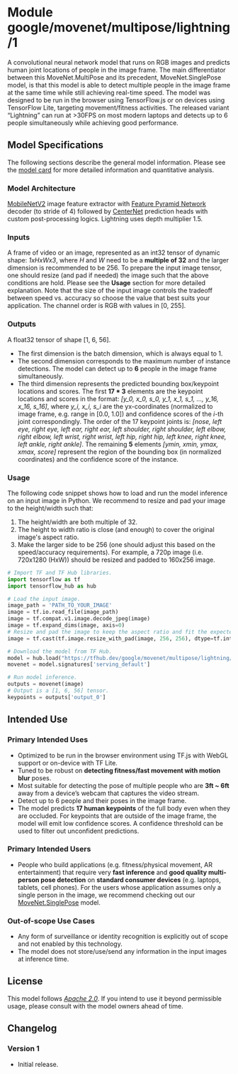 # Module google/movenet/multipose/lightning/1

A convolutional neural network model that runs on RGB images and predicts human
joint locations of people in the image frame. The main differentiator between
this MoveNet.MultiPose and its precedent, MoveNet.SinglePose model, is that
this model is able to detect multiple people in the image frame at the same time
while still achieving real-time speed. The model was designed to be run in the
browser using TensorFlow.js or on devices using TensorFlow Lite, targeting
movement/fitness activities. The released variant “Lightning” can run at >30FPS
on most modern laptops and detects up to 6 people simultaneously while
achieving good performance.

<!-- asset-path: internal -->
<!-- task: image-pose-detection -->
<!-- fine-tunable: false -->
<!-- format: saved_model_2 -->
<!-- network-architecture: mobilenet-v2 -->
<!-- colab: https://colab.research.google.com/github/tensorflow/docs/blob/master/site/en/hub/tutorials/movenet.ipynb -->

## Model Specifications

The following sections describe the general model information. Please see the
[model card](https://storage.googleapis.com/movenet/MoveNet.MultiPose%20Model%20Card.pdf)
for more detailed information and quantitative analysis.

### Model Architecture

[MobileNetV2](https://arxiv.org/abs/1801.04381) image feature extractor with
[Feature Pyramid Network](https://arxiv.org/abs/1612.03144) decoder (to stride
of 4) followed by [CenterNet](https://arxiv.org/abs/1904.07850) prediction heads
with custom post-processing logics. Lightning uses depth multiplier 1.5.

### Inputs

A frame of video or an image, represented as an int32 tensor of dynamic shape:
*1xHxWx3*, where *H* and *W* need to be a **multiple of 32** and the larger
dimension is recommended to be 256. To prepare the input image tensor, one
should resize (and pad if needed) the image such that the above conditions are
hold. Please see the **Usage** section for more detailed explanation. Note that
the size of the input image controls the tradeoff between speed vs. accuracy so
choose the value that best suits your application. The channel order is RGB
with values in [0, 255].

### Outputs

A float32 tensor of shape [1, 6, 56].

*   The first dimension is the batch dimension, which is always equal to 1.
*   The second dimension corresponds to the maximum number of instance
    detections. The model can detect up to **6** people in the image frame
    simultaneously.
*   The third dimension represents the predicted bounding box/keypoint
    locations and scores. The first **17 * 3** elements are the keypoint
    locations and scores in the format:
    *[y_0, x_0, s_0, y_1, x_1, s_1, …, y_16, x_16, s_16]*, where *y_i, x_i, s_i*
    are the yx-coordinates (normalized to image frame, e.g. range in [0.0, 1.0])
    and confidence scores of the *i*-th joint correspondingly. The order of the
    17 keypoint joints is: *[nose, left eye, right eye, left ear, right ear,
    left shoulder, right shoulder, left elbow, right elbow, left wrist, right
    wrist, left hip, right hip, left knee, right knee, left ankle,
    right ankle]*. The remaining **5** elements
    *[ymin, xmin, ymax, xmax, score]* represent the region of the bounding box
    (in normalized coordinates) and the confidence score of the instance.

### Usage

The following code snippet shows how to load and run the model inference on an
input image in Python. We recommend to resize and pad your image to the
height/width such that:

   1. The height/width are both multiple of 32.
   2. The height to width ratio is close (and enough) to cover the original
      image's aspect ratio.
   3. Make the larger side to be 256 (one should adjust this based on the
      speed/accuracy requirements). For example, a 720p image (i.e. 720x1280
      (HxW)) should be resized and padded to 160x256 image.

```python
# Import TF and TF Hub libraries.
import tensorflow as tf
import tensorflow_hub as hub

# Load the input image.
image_path = 'PATH_TO_YOUR_IMAGE'
image = tf.io.read_file(image_path)
image = tf.compat.v1.image.decode_jpeg(image)
image = tf.expand_dims(image, axis=0)
# Resize and pad the image to keep the aspect ratio and fit the expected size.
image = tf.cast(tf.image.resize_with_pad(image, 256, 256), dtype=tf.int32)

# Download the model from TF Hub.
model = hub.load("https://tfhub.dev/google/movenet/multipose/lightning/1")
movenet = model.signatures['serving_default']

# Run model inference.
outputs = movenet(image)
# Output is a [1, 6, 56] tensor.
keypoints = outputs['output_0']
```

## Intended Use

### Primary Intended Uses

*   Optimized to be run in the browser environment using TF.js with WebGL
    support or on-device with TF Lite.
*   Tuned to be robust on **detecting fitness/fast movement with motion blur**
    poses.
*   Most suitable for detecting the pose of multiple people who are
    **3ft ~ 6ft** away from a device’s webcam that captures the video stream.
*   Detect up to 6 people and their poses in the image frame.
*   The model predicts **17 human keypoints** of the full body even when they
    are occluded. For keypoints that are outside of the image frame, the model
    will emit low confidence scores. A confidence threshold can be used to
    filter out unconfident predictions.

### Primary Intended Users

*   People who build applications (e.g. fitness/physical movement, AR entertainment) that require very **fast inference** and **good quality multi-person pose detection** on **standard consumer devices** (e.g. laptops, tablets, cell phones). For the users whose application assumes only a single person in the image, we recommend checking out our [MoveNet.SinglePose](https://blog.tensorflow.org/2021/05/next-generation-pose-detection-with-movenet-and-tensorflowjs.html) model.


### Out-of-scope Use Cases

*   Any form of surveillance or identity recognition is explicitly out of scope
    and not enabled by this technology.
*   The model does not store/use/send any information in the input images at
    inference time.

## License

This model follows [*Apache 2.0*](https://www.apache.org/licenses/LICENSE-2.0).
If you intend to use it beyond permissible usage, please consult with the model
owners ahead of time.

## Changelog

### Version 1

* Initial release.
